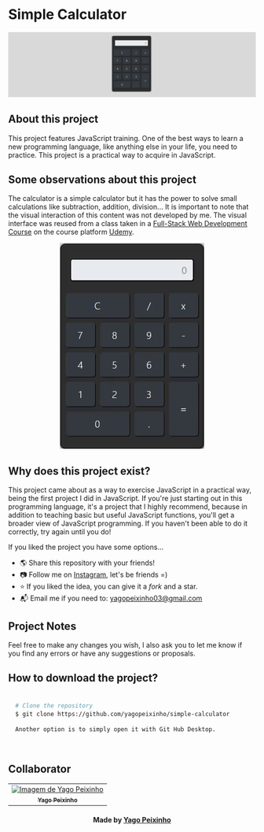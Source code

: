 # Simple Calculator
<p align="center">
  <img src="images/calculator-image.png">
</p> 


## About this project 
This project features JavaScript training. One of the best ways to learn a new programming language, like anything else in your life, you need to practice. This project is a practical way to acquire in JavaScript.
<br>

## Some observations about this project
The calculator is a simple calculator but it has the power to solve small calculations like subtraction, addition, division...
It is important to note that the visual interaction of this content was not developed by me. The visual interface was reused from a class taken in a [Full-Stack Web Development Course](https://www.udemy.com/course/curso-web-design-fundamentos-aprenda-html-css-e-javascript/) on the course platform [Udemy](https://www.udemy.com).
<br>

<p align="center">
  <img src="videos/calculator.gif">
</p> 

## Why does this project exist?
This project came about as a way to exercise JavaScript in a practical way, being the first project I did in JavaScript. If you're just starting out in this programming language, it's a project that I highly recommend, because in addition to teaching basic but useful JavaScript functions, you'll get a broader view of JavaScript programming. If you haven't been able to do it correctly, try again until you do!
<br>

If you liked the project you have some options...
<br>
 - 🌎 Share this repository with your friends!
 - 📷 Follow me on [Instagram](https://www.instagram.com/yagopeixinho/?hl=pt-br), let's be friends =)
 - ⭐ If you liked the idea, you can give it a *fork* and a star.
 - 📬 Email me if you need to: yagopeixinho03@gmail.com


## Project Notes
Feel free to make any changes you wish, I also ask you to let me know if you find any errors or have any suggestions or proposals.
<br>

## How to download the project?
```bash

  # Clone the repository
  $ git clone https://github.com/yagopeixinho/simple-calculator


```
```bash
  Another option is to simply open it with Git Hub Desktop.
```
<br>

## Collaborator
<table align="center">
    <tr>
        <td align="center">
            <a href="https://github.com/yagopeixinho">
                <img src="https://avatars.githubusercontent.com/u/81770553?v=4" width="100px;" alt="Imagem de Yago Peixinho">
                <br />
                <sub><b>Yago Peixinho</b></sub>
            </a>
        </td>    
    </tr>
</table>
<h4 align="center">
  Made by <a href="https://www.instagram.com/yagopeixinho/?hl=pt-br/" target="_blank"> Yago Peixinho </a>
</h4>
